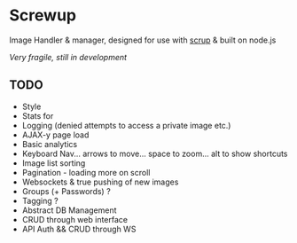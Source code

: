 # Screwup

Image Handler & manager, designed for use with [scrup](http://github.com/rsms/scrup) & built on node.js

_Very fragile, still in development_

## TODO
 * Style
 * Stats for
 * Logging (denied attempts to access a private image etc.)  
 * AJAX-y page load
 * Basic analytics
 * Keyboard Nav... arrows to move... space to zoom... alt to show shortcuts
 * Image list sorting
 * Pagination - loading more on scroll
 * Websockets & true pushing of new images
 * Groups (+ Passwords) ?
 * Tagging ?
 * Abstract DB Management
 * CRUD through web interface
 * API Auth && CRUD through WS
 
